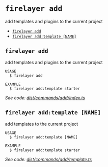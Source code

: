 `firelayer add`
===============

add templates and plugins to the current project

* [`firelayer add`](#firelayer-add)
* [`firelayer add:template [NAME]`](#firelayer-addtemplate-name)

## `firelayer add`

add templates and plugins to the current project

```
USAGE
  $ firelayer add

EXAMPLE
  $ firelayer add:template starter
```

_See code: [dist/commands/add/index.ts](https://github.com/firelayer/firelayer/blob/v1.0.0/dist/commands/add/index.ts)_

## `firelayer add:template [NAME]`

add templates to the current project

```
USAGE
  $ firelayer add:template [NAME]

EXAMPLE
  $ firelayer add:template starter
```

_See code: [dist/commands/add/template.ts](https://github.com/firelayer/firelayer/blob/v1.0.0/dist/commands/add/template.ts)_
